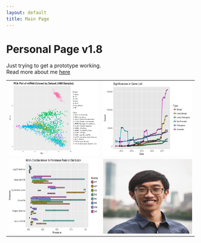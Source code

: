 ```yaml
---
layout: default
title: Main Page
---
```


Personal Page v1.8
==================

Just trying to get a prototype working.  
Read more about me [here](/about)

<table class="wide">
<tr>
  <td class="left">
    <a href="/about">
        <img src="/img/ERCCPlot.png" alt="ERCC Plotting Tool" title="ERCC Plotting Tool" height="200px" width="300px"/>
    </a>
  </td>
  <td class="right">
    <a href="/about">
        <img src="/img/Significances.png" alt="clinvaR" title="clinvaR" height="200px" width="300px"/>
    </a>
  </td>
</tr>
<tr>
  <td class="left">
    <a href="/about">
        <img src="/img/ACMG_Barplot.jpg" alt="Penetrance" title="Penetrance" height="200px" width="300px"/>
    </a>
  </td>
  <td class="right">
    <a href="/about">
        <img src="/img/Boston_Headshot.jpg" alt="Headshot" title="Headshot" height="200px" width="300px"/>
    </a>
  </td>
</tr>
</table>